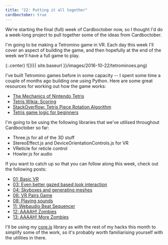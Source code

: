 ```yaml
---
title: "22: Putting it all together"
cardboctober: true
---
```


We're starting the final (full) week of Cardboctober now, so I thought I'd do a week-long project to pull together some of the ideas from Cardboctober.

<!-- more -->

I'm going to be making a Tetromino game in VR. Each day this week I'll cover an aspect of building the game, and then hopefully at the end of the week we'll have a full game to play.

{:.center}
![]({{ site.baseurl }}/images/2016-10-22/tetrominoes.png)

I've built Tetromino games before in some capacity -- I spent some time a couple of months ago building one using Python. Here are some great resources for working out how the game works:

- [The Mechanics of Nintendo Tetris](http://meatfighter.com/nintendotetrisai/?a=b#The_Mechanics_of_Nintendo_Tetris)
- [Tetris Wikia: Scoring](http://tetris.wikia.com/wiki/Scoring)
- [StackOverflow: Tetris Piece Rotation Algorithm](http://stackoverflow.com/questions/233850/tetris-piece-rotation-algorithm)
- [Tetris game logic for beginners](http://javilop.com/gamedev/tetris-tutorial-in-c-platform-independent-focused-in-game-logic-for-beginners/)


I'm going to be using the following libraries that we've utilised throughout Cardboctober so far:

- Three.js for all of the 3D stuff
- StereoEffect.js and DeviceOrientationControls.js for VR
- VReticle for reticle control
- Howler.js for audio

If you want to catch up so that you can follow along this week, check out the following posts:

- [01: Basic VR](/post/cardboctober-01)
- [03: Even better gazed based look interaction](/post/cardboctober-03)
- [04: Skyboxes and generating meshes](/post/cardboctober-04)
- [06: VR Pairs Game](/post/cardboctober-06)
- [08: Playing sounds](/post/cardboctober-08)
- [11: Webaudio Beat Sequencer](/post/cardboctober-11)
- [12: AAAAH! Zombies](/post/cardboctober-12)
- [13: AAAAH! More Zombies](/post/cardboctober-13)

I'll be using my [core.js](https://github.com/cardboctober/max/blob/master/js/core.js) library as with the rest of my hacks this month to simplify some of the work, so it's probably worth familiarising yourself with the utilities in there.
